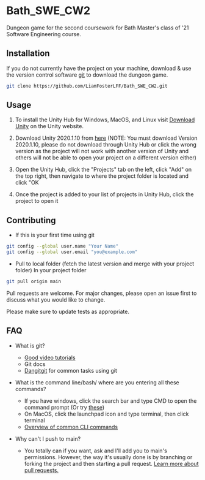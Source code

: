 # Bath_SWE_CW2
Dungeon game for the second coursework for Bath Master's class of '21 Software Engineering course. 

## Installation

If you do not currently have the project on your machine, download & use the version control software [git](https://git-scm.com/downloads/) to download the dungeon game.

```bash
git clone https://github.com/LiamFosterLFF/Bath_SWE_CW2.git
```

## Usage

1. To install the Unity Hub for Windows, MacOS, and Linux visit [Download Unity](https://unity3d.com/get-unity/download?_ga=2.209152402.1644705729.1604169206-1437629805.1604169206) on the Unity website.

2. Download Unity 2020.1.10 from [here](https://unity3d.com/get-unity/download/archive?_ga=2.257575048.240383081.1604267562-1981148611.1604164943) (NOTE: You must download Version 2020.1.10, please do not download through Unity Hub or click the wrong version as the project will not work with another version of Unity and others will not be able to open your project on a different version either)

3. Open the Unity Hub, click the "Projects" tab on the left, click "Add" on the top right, then navigate to where the project folder is located and click "OK

4. Once the project is added to your list of projects in Unity Hub, click the project to open it

## Contributing
- If this is your first time using git
```bash
git config --global user.name "Your Name"
git config --global user.email "you@example.com"
```

- Pull to local folder (fetch the latest version and merge with your project folder)
In your project folder
```bash
git pull origin main
```

Pull requests are welcome. For major changes, please open an issue first to discuss what you would like to change.

Please make sure to update tests as appropriate.

## FAQ
- What is git?
  * [Good video tutorials](https://www.youtube.com/watch?v=BCQHnlnPusY&list=PLRqwX-V7Uu6ZF9C0YMKuns9sLDzK6zoiV)
  * Git docs
  * [Dangitgit](https://dangitgit.com/en) for common tasks using git
  
- What is the command line/bash/ where are you entering all these commands?
  * If you have windows, click the search bar and type CMD to open the command prompt (Or try [these](https://www.digitalcitizen.life/open-cmd))
  * On MacOS, click the launchpad icon and type terminal, then click terminal
  * [Overview of common CLI commands](https://www.w3schools.com/whatis/whatis_cli.asp)
  
- Why can't I push to main?
  * You totally can if you want, ask and I'll add you to main's permissions. However, the way it's usually done is by branching or forking the project and then starting a pull request. [Learn more about pull requests.](https://docs.github.com/en/free-pro-team@latest/github/collaborating-with-issues-and-pull-requests/about-pull-requests)
